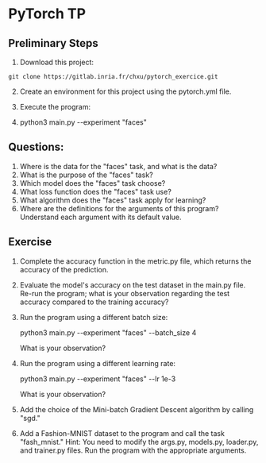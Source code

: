 # PyTorch TP

## Preliminary Steps

1. Download this project:

`git clone https://gitlab.inria.fr/chxu/pytorch_exercice.git`


2. Create an environment for this project using the pytorch.yml file.

3. Execute the program:

4. python3 main.py --experiment "faces"

## Questions:

1. Where is the data for the "faces" task, and what is the data?
2. What is the purpose of the "faces" task?
3. Which model does the "faces" task choose?
4. What loss function does the "faces" task use?
5. What algorithm does the "faces" task apply for learning?
6. Where are the definitions for the arguments of this program? Understand each argument with its default value.

## Exercise

1. Complete the accuracy function in the metric.py file, which returns the accuracy of the prediction.

2. Evaluate the model's accuracy on the test dataset in the main.py file. Re-run the program; what is your observation regarding the test accuracy compared to the training accuracy?

3. Run the program using a different batch size:

    python3 main.py --experiment "faces" --batch_size 4

    What is your observation?

4. Run the program using a different learning rate:

    python3 main.py --experiment "faces" --lr 1e-3

    What is your observation?

5. Add the choice of the Mini-batch Gradient Descent algorithm by calling "sgd."

6. Add a Fashion-MNIST dataset to the program and call the task "fash_mnist."
    Hint: You need to modify the args.py, models.py, loader.py, and trainer.py files. Run the program with the appropriate arguments.
